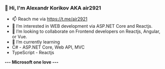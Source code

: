 ### 👋 Hi, I'm Alexandr Korikov AKA air2921
- 📫 Reach me via https://t.me/air2921
- 👀 I’m interested in WEB development via ASP.NET Core and Reactjs.
- 👯 I’m looking to collaborate on Frontend developers on Reactjs, Angular, or Vue.
- 🌱 I’m currently learning 
- C# - ASP.NET Core, Web API, MVC
- TypeScript - Reactjs

**--- Microsoft one love ---**
